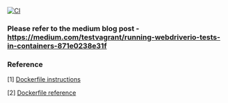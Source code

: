 [![CI](https://github.com/madhank93/wdio-docker-ci/actions/workflows/main.yml/badge.svg?branch=main)](https://github.com/madhank93/wdio-docker-ci/actions/workflows/main.yml)

### Please refer to the medium blog post - https://medium.com/testvagrant/running-webdriverio-tests-in-containers-871e0238e31f

### Reference

[1] [Dockerfile instructions](https://kapeli.com/cheat_sheets/Dockerfile.docset/Contents/Resources/Documents/index)

[2] [Dockerfile reference](https://docs.docker.com/engine/reference/builder/)
